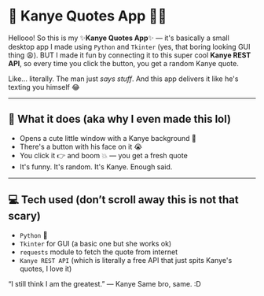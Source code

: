 # 🧠 Kanye Quotes App 🎤✨

Hellooo! So this is my ✨**Kanye Quotes App**✨ — it's basically a small desktop app I made using `Python` and `Tkinter` (yes, that boring looking GUI thing 😩). BUT I made it fun by connecting it to this super cool **Kanye REST API**, so every time you click the button, you get a random Kanye quote.

Like... literally. The man just *says stuff*. And this app delivers it like he's texting you himself 😂

---

## 👀 What it does (aka why I even made this lol)

- Opens a cute little window with a Kanye background 👑
- There's a button with his face on it 😭
- You click it 👉 and boom 💥 — you get a fresh quote
- It's funny. It's random. It's Kanye. Enough said.

---

## 💻 Tech used (don’t scroll away this is not that scary)

- `Python` 🐍
- `Tkinter` for GUI (a basic one but she works ok)
- `requests` module to fetch the quote from internet
- `Kanye REST API` (which is literally a free API that just spits Kanye's quotes, I love it)


“I still think I am the greatest.” — Kanye
Same bro, same. :D
